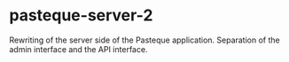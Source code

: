 # pasteque-server-2
Rewriting of the server side of the Pasteque application. Separation of the admin interface and the API interface.
